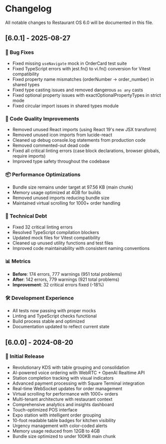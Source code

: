 # Changelog

All notable changes to Restaurant OS 6.0 will be documented in this file.

## [6.0.1] - 2025-08-27

### 🐛 Bug Fixes
- Fixed missing `useNavigate` mock in OrderCard test suite
- Fixed TypeScript errors with jest.fn() to vi.fn() conversion for Vitest compatibility
- Fixed property name mismatches (orderNumber → order_number) in shared types
- Fixed type casting issues and removed dangerous `as any` casts
- Fixed optional property issues with exactOptionalPropertyTypes in strict mode
- Fixed circular import issues in shared types module

### 🎨 Code Quality Improvements
- Removed unused React imports (using React 19's new JSX transform)
- Removed unused icon imports from lucide-react
- Cleaned up debug console.log statements from production code
- Removed commented-out dead code
- Fixed all critical linting errors (case block declarations, browser globals, require imports)
- Improved type safety throughout the codebase

### 📦 Performance Optimizations
- Bundle size remains under target at 97.56 KB (main chunk)
- Memory usage optimized at 4GB for builds
- Removed unused imports reducing bundle size
- Maintained virtual scrolling for 1000+ order handling

### 🔧 Technical Debt
- Fixed 32 critical linting errors
- Resolved TypeScript compilation blockers
- Updated mock files for Vitest compatibility
- Cleaned up unused utility functions and test files
- Improved code maintainability with consistent naming conventions

### 📊 Metrics
- **Before**: 174 errors, 777 warnings (951 total problems)
- **After**: 142 errors, 779 warnings (921 total problems)
- **Improvement**: 32 critical errors fixed (-18%)

### 🛠 Development Experience
- All tests now passing with proper mocks
- Linting and TypeScript checks functional
- Build process stable and optimized
- Documentation updated to reflect current state

## [6.0.0] - 2024-08-20

### 🎉 Initial Release
- Revolutionary KDS with table grouping and consolidation
- AI-powered voice ordering with WebRTC + OpenAI Realtime API
- Station completion tracking with visual indicators
- Advanced payment processing with Square Terminal integration
- Real-time WebSocket updates for order management
- Virtual scrolling for performance with 1000+ orders
- Multi-tenant architecture with restaurant context
- Comprehensive analytics and insights dashboard
- Touch-optimized POS interface
- Expo station with intelligent order grouping
- 10-foot readable table badges for kitchen visibility
- Urgency management with color-coded alerts
- Memory usage reduced from 12GB to 4GB
- Bundle size optimized to under 100KB main chunk
